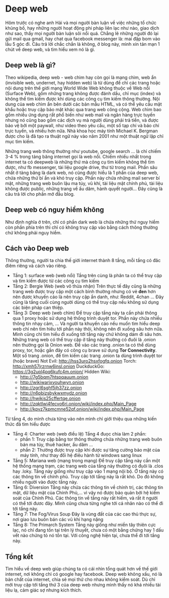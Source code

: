 # Deep web
Hôm trước có nghe anh Hải và mọi người bàn luận về việc những tổ chức khủng bố, hay những người hoạt động phi pháp liên lạc như nào, giao dịch như sao, thấy mọi người bàn luận sôi nổi quá. Chẳng lẽ những người đó lại gửi mail qua gmail, hay chat qua facebook messenger là: mai đập bom vào lầu 5 góc đi. Câu trả lời chắc chắn là không, ở blog này, mình xin tản mạn 1 chút về deep web, và tìm hiểu xem nó là gì.
## Deep web là gì?
Theo wikipedia, deep web - web chìm hay còn gọi là mạng chìm, web ẩn (invisible web, undernet, hay hidden web) là từ dùng để chỉ các trang hoặc nội dung trên thế giới mạng World Wide Web không thuộc về Web nổi (Surface Web), gồm những trang không được đánh dấu, chỉ mục (index) và không thể tìm kiếm được khi dùng các công cụ tìm kiếm thông thường. Nội dung của web chìm ẩn bên dưới các bản mẫu HTML, và có thể yêu cầu mật khẩu hoặc truy cập bảo mật khác qua trang web công cộng.
Web chìm bao gồm nhiều ứng dụng rất phổ biến như web mail và ngân hàng trực tuyến nhưng nó cũng bao gồm các dịch vụ mà người dùng phải trả tiền, và được bảo vệ bởi một paywall, như video theo yêu cầu, một số tạp chí và báo chí trực tuyến, và nhiều hơn nữa. Nhà khoa học máy tính Michael K. Bergman được cho là đã tạo ra thuật ngữ này vào năm 2001 như một thuật ngữ lập chỉ mục tìm kiếm.

Những trang web thông thường như youtube, google search ... là chỉ chiếm 3-4 % trong tảng băng internet gọi là web nổi. Chiếm nhiều nhất trong internet ta có deepweb là những thứ mà công cụ tìm kiếm không thể tìm được, như fb messenger, tài liệu google drive, thư từ trong mail.
Phần sâu nhất ở tảng băng là dark web, nó cũng được hiểu là 1 phần của deep web, chứa những thứ bí ẩn và khó truy cập. Phần này chứa những mail server bí mật, những trang web buôn lậu ma túy, vũ khí, tài liệu mật chính phủ, tài liệu không được public, những trang về ấu dâm, hành quyết người...
Đây cũng là câu trả lời cho phần mở đầu blog.

## Deep web có nguy hiểm không
Như định nghĩa ở trên, chỉ có phần dark web là chứa những thứ nguy hiểm còn phần phía trên thì chỉ có không truy cập vào bằng cách thông thường chứ không phải nguy hiểm.

## Cách vào Deep web
Thông thường, người ta chia thế giới internet thành 8 tầng, mỗi tầng có đăc điêm riêng và cách vào riêng.
- Tầng 1: surface web (web nổi)
Tầng trên cùng là phân ta có thể truy cập và tìm kiếm được từ các công cụ tìm kiếm
- Tầng 2: Bergie Web (web vô thừa nhận)
Trên thực tế đây cũng là những trang web được truy cập một cách bình thường nhưng có vẻ **đen** hơn nên đươc khuyến cáo là nên truy cập ẩn danh, như: Reddit, 4chan ...
Đây cũng là tầng cuối cùng người dùng có thể truy cập nếu không sử dụng các biện pháp can thiệp.
- Tầng 3: Deep web (web chìm)
Để truy cập tầng này ta cần phải thông qua 1 proxy hoặc sử dụng hệ thống trình duyệt tor. Phần này chứa nhiều thông tin nhạy cảm, ...
Và người ta khuyến cáo nếu muốn tìm hiểu deep web chỉ nên tìm hiêu tới phần này thôi, không nên đi xuống sâu hơn nữa. Mình cũng chỉ tìm hiểu đi xuống tới tầng này chứ không dám đi sâu hơn. 
Những trang web có thể truy cập ở tầng này thường có đuôi là .onion nên thường gọi là Onion web.
Để vào các trang .onion ta có thể dùng proxy, tor, hoặc gần đây có công cụ brave sử dụng **Tor Connectivity**.
Một số trang .onion, để tìm kiếm các trang .onion ta dùng trình duyệt tor (hoặc brave)
Not Evil: <a>http://hss3uro2hsxfogfq.onion</a>
Torch: <a>http://xmh57jrzrnw6insl.onion</a>
DuckduckGo: <a>https://3g2upl4pq6kufc4m.onion/</a>
Hidden Wiki:
  - <a>http://7g5bqm7htspqauum.onion</a>
  - <a>http://wikiwarixvouhwyn.onion</a>
  - <a>http://zgrl6sghf5jh37zz.onion</a>
  - <a>http://n6pbizsbykwxmydz.onion</a>
  - <a>http://hwikis25cffertqe.onion</a>
  - <a>http://zqktlwi4fecvo6ri.onion/wiki/index.php/Main_Page</a>
  - <a>http://kpvz7kpmcmne52qf.onion/wiki/index.php/Main_Page</a>

Từ tầng 4, do mình chưa từng vào nên mình chỉ giới thiệu qua những kiến thức đã tìm hiểu được
- Tầng 4: Charter web (web điều lệ)
Tầng 4 đuọc chia làm 2 phần: 
  - phần 1: Truy cập bằng tor thông thường chứa những trang web buôn bán ma túy, thuê hacker, ấu dâm ...
  - phần 2: Thường được truy cập khi được sự tăng cường bảo mật của máy tính, như thay đổi hệ điêu hành từ windows sang linux
- Tầng 5: Mariana web (mạng trong mạng)
Để truy cập tầng này cần một hệ thống mạng trạm, các trang web của tầng này thường có đuôi là .clos hay .loky. Tầng này giống như truy cập vào 1 mạng nội bộ. Ở tầng này có các thông tin về chính phủ. Truy cập tới tầng này là rất khó. Do đó không nhiều người vào được tầng này.  
- Tầng 6:  Diversion
Tầng này chứa các thông tin về chính trị, các thông tin mật, dữ liệu mật của Chính Phủ,… vì vậy nó được bảo quản bởi hệ kiểm soát của Chính Phủ.
Các thông tin về tầng này rất hiếm, và rất ít người có thể tới đươc đây. Mình cũng chưa từng nghe tới cá nhân nào có thể đi tới tầng này. 
- Tầng 7: The Fog/Virus Soup
Đây là vùng đất của các cao thủ thực sự, nơi giao lưu buôn bán các vũ khí hạng nặng
- Tầng 8: The Primarch System
Tầng này giống như miền tây thiên cực lạc, nó chỉ đang tồn tại trên lý thuyết, chưa có một bằng chứng hay 1 dấu vết nào chứng tỏ nó tồn tại. Với công nghệ hiện tại, chưa thể đi tới tầng này. 

## Tổng kết

Tìm hiểu về deep web giúp chúng ta có cái nhìn tổng quát hơn về thế giới internet, nơi không chỉ có google hay facebook. Deep web không xấu, nó là bản chất của internet, chia sẻ mọi thứ cho nhau không kiểm soát. Dù chỉ mới truy cập tới tầng thứ 3 của deep web nhưng mình thấy nó khá nhiều tài liệu lạ, cảm giác sợ nhưng kích thích. 
